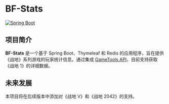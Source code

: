 # **BF-Stats**

[![Spring Boot](https://img.shields.io/badge/Spring%20Boot-2.7.3-green.svg)](https://spring.io/projects/spring-boot)

## 项目简介

**BF-Stats** 是一个基于 Spring Boot、Thymeleaf 和 Redis 的应用程序，旨在提供《战地》系列游戏的玩家统计信息。通过集成 [GameTools API](https://api.gametools.network/docs#/)，目前支持获取《战地 1》的详细数据。

## 未来发展

本项目将在后续版本中添加对《战地 V》和《战地 2042》的支持。
